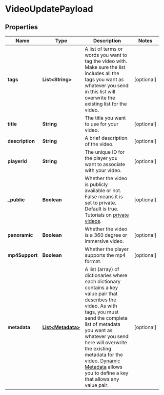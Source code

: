 

# VideoUpdatePayload


## Properties

| Name | Type | Description | Notes |
|------------ | ------------- | ------------- | -------------|
|**tags** | **List&lt;String&gt;** | A list of terms or words you want to tag the video with. Make sure the list includes all the tags you want as whatever you send in this list will overwrite the existing list for the video. |  [optional] |
|**title** | **String** | The title you want to use for your video. |  [optional] |
|**description** | **String** | A brief description of the video. |  [optional] |
|**playerId** | **String** | The unique ID for the player you want to associate with your video. |  [optional] |
|**_public** | **Boolean** | Whether the video is publicly available or not. False means it is set to private. Default is true. Tutorials on [private videos](https://api.video/blog/endpoints/private-videos/). |  [optional] |
|**panoramic** | **Boolean** | Whether the video is a 360 degree or immersive video. |  [optional] |
|**mp4Support** | **Boolean** | Whether the player supports the mp4 format. |  [optional] |
|**metadata** | [**List&lt;Metadata&gt;**](Metadata.md) | A list (array) of dictionaries where each dictionary contains a key value pair that describes the video. As with tags, you must send the complete list of metadata you want as whatever you send here will overwrite the existing metadata for the video. [Dynamic Metadata](https://api.video/blog/endpoints/dynamic-metadata/) allows you to define a key that allows any value pair. |  [optional] |



